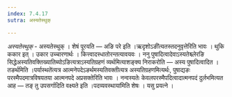 ```yaml
---
index: 7.4.17
sutra: अस्यतेस्थुक्

---
```

_अस्यतेस्थुक्_ - अस्यतेस्थुक् । शेषं पूरयति —  अङि परे इति ।ऋदृशोऽङी॑त्यतस्तदनुवृत्तेरिति भावः । थुकि ककार इत् । उकार उच्चारणार्थः । कित्त्वादस्धातोरन्तत्यावयवः । ननु पुषादित्वादेवाऽस्यतेश्च्लेरङि सिद्धेअस्यतिवक्तिख्यातिब्योऽङित्यत्राऽस्यतिग्रहणं व्यर्थमित्याशङ्क्य निराकरोति —  अस्य पुषादित्वादित । तङर्थमिति ।पर्यास्थते॑त्यत्र आत्मनेपदेऽङर्थमस्यतिवक्तीत्यत्र अस्यतिग्रहणमित्यर्थः, पुषाद्यङः परस्मैपदमात्रविषयतया आत्मनपदे अप्रसक्तेरिति भावः । नन्वस्यतेः केवलपरस्मैपदित्वादात्मनपदं दुर्लभमित्यत आह —  तङ् तु उपसर्गादिति वक्ष्यते इति ।पदव्यवस्थाया॑मिति शेषः । यसु प्रयत्ने । 